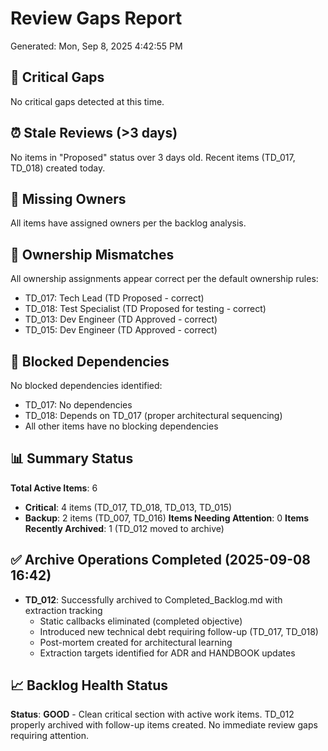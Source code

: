 # Review Gaps Report
Generated: Mon, Sep  8, 2025  4:42:55 PM

## 🚨 Critical Gaps
No critical gaps detected at this time.

## ⏰ Stale Reviews (>3 days)
No items in "Proposed" status over 3 days old. Recent items (TD_017, TD_018) created today.

## 👤 Missing Owners
All items have assigned owners per the backlog analysis.

## 🔄 Ownership Mismatches  
All ownership assignments appear correct per the default ownership rules:
- TD_017: Tech Lead (TD Proposed - correct)
- TD_018: Test Specialist (TD Proposed for testing - correct)
- TD_013: Dev Engineer (TD Approved - correct)
- TD_015: Dev Engineer (TD Approved - correct)

## 🚧 Blocked Dependencies
No blocked dependencies identified:
- TD_017: No dependencies
- TD_018: Depends on TD_017 (proper architectural sequencing)
- All other items have no blocking dependencies

## 📊 Summary Status
**Total Active Items**: 6
- **Critical**: 4 items (TD_017, TD_018, TD_013, TD_015)
- **Backup**: 2 items (TD_007, TD_016)
**Items Needing Attention**: 0 
**Items Recently Archived**: 1 (TD_012 moved to archive)

## ✅ Archive Operations Completed (2025-09-08 16:42)
- **TD_012**: Successfully archived to Completed_Backlog.md with extraction tracking
  - Static callbacks eliminated (completed objective)
  - Introduced new technical debt requiring follow-up (TD_017, TD_018)
  - Post-mortem created for architectural learning
  - Extraction targets identified for ADR and HANDBOOK updates

## 📈 Backlog Health Status
**Status**: **GOOD** - Clean critical section with active work items. TD_012 properly archived with follow-up items created. No immediate review gaps requiring attention.